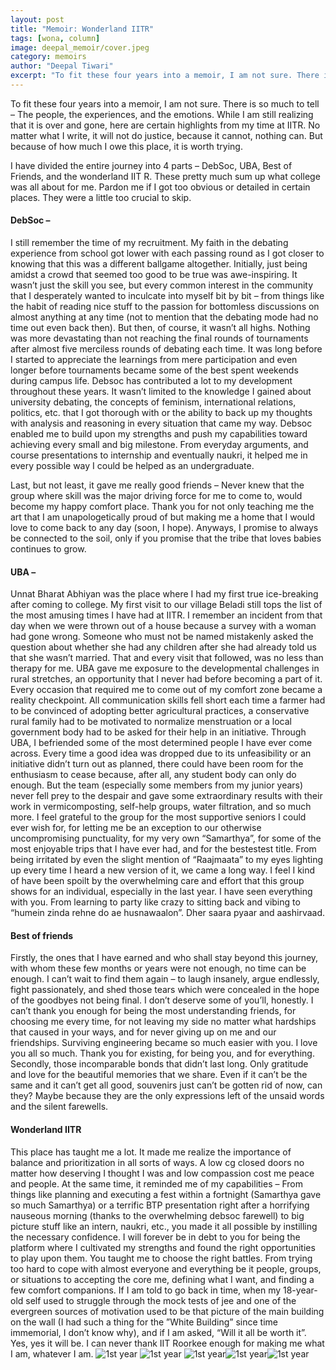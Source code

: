 ```yaml
---
layout: post
title: "Memoir: Wonderland IITR"
tags: [wona, column]
image: deepal_memoir/cover.jpeg
category: memoirs
author: "Deepal Tiwari"
excerpt: "To fit these four years into a memoir, I am not sure. There is so much to tell – The people, the experiences, and the emotions. While I am still realizing that it is over and gone, here are certain highlights from my time at IITR. No matter what I write, it will not do justice, because it cannot, nothing can. But because of how much I owe this place, it is worth trying. "
---
```


To fit these four years into a memoir, I am not sure. There is so much to tell – The people, the experiences, and the emotions. While I am still realizing that it is over and gone, here are certain highlights from my time at IITR. No matter what I write, it will not do justice, because it cannot, nothing can. But because of how much I owe this place, it is worth trying. 


 I have divided the entire journey into 4 parts – DebSoc, UBA, Best of Friends, and the wonderland IIT R. These pretty much sum up what college was all about for me. Pardon me if I got too obvious or detailed in certain places. They were a little too crucial to skip. 


#### DebSoc – 
I still remember the time of my recruitment. My faith in the debating experience from school got lower with each passing round as I got closer to knowing that this was a different ballgame altogether. Initially, just being amidst a crowd that seemed too good to be true was awe-inspiring. It wasn’t just the skill you see, but every common interest in the community that I desperately wanted to inculcate into myself bit by bit – from things like the habit of reading nice stuff to the passion for bottomless discussions on almost anything at any time (not to mention that the debating mode had no time out even back then). But then, of course, it wasn’t all highs. Nothing was more devastating than not reaching the final rounds of tournaments after almost five merciless rounds of debating each time. It was long before I started to appreciate the learnings from mere participation and even longer before tournaments became some of the best spent weekends during campus life.
Debsoc has contributed a lot to my development throughout these years. It wasn’t limited to the knowledge I gained about university debating, the concepts of feminism, international relations, politics, etc. that I got thorough with or the ability to back up my thoughts with analysis and reasoning in every situation that came my way. Debsoc enabled me to build upon my strengths and push my capabilities toward achieving every small and big milestone. From everyday arguments, and course presentations to internship and eventually naukri, it helped me in every possible way I could be helped as an undergraduate.

Last, but not least, it gave me really good friends – Never knew that the group where skill was the major driving force for me to come to, would become my happy comfort place. Thank you for not only teaching me the art that I am unapologetically proud of but making me a home that I would love to come back to any day (soon, I hope). Anyways,  I promise to always be connected to the soil, only if you promise that the tribe that loves babies continues to grow.

#### UBA – 
Unnat Bharat Abhiyan was the place where I had my first true ice-breaking after coming to college. My first visit to our village Beladi still tops the list of the most amusing times I have had at IITR. I remember an incident from that day when we were thrown out of a house because a survey with a woman had gone wrong. Someone who must not be named mistakenly asked the question about whether she had any children after she had already told us that she wasn’t married. That and every visit that followed, was no less than therapy for me. 
UBA gave me exposure to the developmental challenges in rural stretches, an opportunity that I never had before becoming a part of it. Every occasion that required me to come out of my comfort zone became a reality checkpoint. All communication skills fell short each time a farmer had to be convinced of adopting better agricultural practices, a conservative rural family had to be motivated to normalize menstruation or a local government body had to be asked for their help in an initiative. 
Through UBA, I befriended some of the most determined people I have ever come across. Every time a good idea was dropped due to its unfeasibility or an initiative didn’t turn out as planned, there could have been room for the enthusiasm to cease because, after all, any student body can only do enough. But the team (especially some members from my junior years) never fell prey to the despair and gave some extraordinary results with their work in vermicomposting, self-help groups, water filtration, and so much more. 
I feel grateful to the group for the most supportive seniors I could ever wish for, for letting me be an exception to our otherwise uncompromising punctuality, for my very own “Samarthya”, for some of the most enjoyable trips that I have ever had, and for the bestestest title. From being irritated by even the slight mention of “Raajmaata” to my eyes lighting up every time I heard a new version of it, we came a long way. I feel I kind of have been spoilt by the overwhelming care and effort that this group shows for an individual, especially in the last year. I have seen everything with you. From learning to party like crazy to sitting back and vibing to “humein zinda rehne do ae husnawaalon”. Dher saara pyaar and aashirvaad.


#### Best of friends
Firstly, the ones that I have earned and who shall stay beyond this journey, with whom these few months or years were not enough, no time can be enough. I can’t wait to find them again – to laugh insanely, argue endlessly, fight passionately, and shed those tears which were concealed in the hope of the goodbyes not being final.  I don’t deserve some of you’ll, honestly. I can’t thank you enough for being the most understanding friends, for choosing me every time, for not leaving my side no matter what hardships that caused in your ways, and for never giving up on me and our friendships. Surviving engineering became so much easier with you. I love you all so much. Thank you for existing, for being you, and for everything. 
Secondly, those incomparable bonds that didn’t last long. Only gratitude and love for the beautiful memories that we share. Even if it can’t be the same and it can’t get all good, souvenirs just can’t be gotten rid of now, can they? Maybe because they are the only expressions left of the unsaid words and the silent farewells. 


#### Wonderland IITR
This place has taught me a lot. It made me realize the importance of balance and prioritization in all sorts of ways. A low cg closed doors no matter how deserving I thought I was and low compassion cost me peace and people.  At the same time, it reminded me of my capabilities – From things like planning and executing a fest within a fortnight (Samarthya gave so much Samarthya) or a terrific BTP presentation right after a horrifying nauseous morning (thanks to the overwhelming debsoc farewell) to big picture stuff like an intern, naukri, etc., you made it all possible by instilling the necessary confidence. I will forever be in debt to you for being the platform where I cultivated my strengths and found the right opportunities to play upon them. You taught me to choose the right battles. From trying too hard to cope with almost everyone and everything be it people, groups, or situations to accepting the core me, defining what I want, and finding a few comfort companions. If I am told to go back in time, when my 18-year-old self used to struggle through the mock tests of jee and one of the evergreen sources of motivation used to be that picture of the main building on the wall (I had such a thing for the ”White Building” since time immemorial, I don’t know why), and if I am asked, “Will it all be worth it”. Yes, yes it will be. I can never thank IIT Roorkee enough for making me what I am, whatever I am.
![1st year](/images/posts/deepal_memoir/1.jpg)
![1st year](/images/posts/deepal_memoir/2.jpg)
![1st year](/images/posts/deepal_memoir/3.jpg)![1st year](/images/posts/deepal_memoir/4.jpg)![1st year](/images/posts/deepal_memoir/5.jpg)